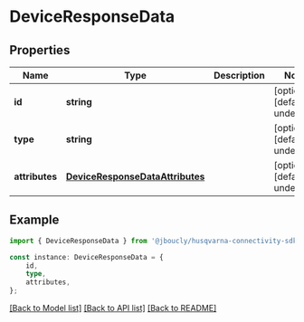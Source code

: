 # DeviceResponseData


## Properties

Name | Type | Description | Notes
------------ | ------------- | ------------- | -------------
**id** | **string** |  | [optional] [default to undefined]
**type** | **string** |  | [optional] [default to undefined]
**attributes** | [**DeviceResponseDataAttributes**](DeviceResponseDataAttributes.md) |  | [optional] [default to undefined]

## Example

```typescript
import { DeviceResponseData } from '@jboucly/husqvarna-connectivity-sdk';

const instance: DeviceResponseData = {
    id,
    type,
    attributes,
};
```

[[Back to Model list]](../README.md#documentation-for-models) [[Back to API list]](../README.md#documentation-for-api-endpoints) [[Back to README]](../README.md)
